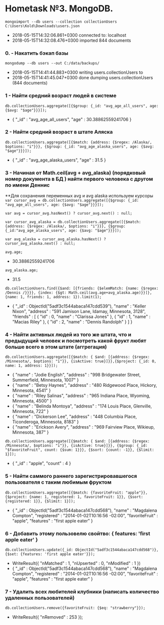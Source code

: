 # Hometask №3. MongoDB.

`mongoimport --db users --collection collectionUsers C:\Users\Kold\Downloads\users.json`

- 2018-05-15T14:32:06.861+0300    connected to: localhost
- 2018-05-15T14:32:08.476+0300    imported 844 documents

### 0. - Накатить бэкап базы

`mongodump --db users --out C:/data/backups/`

- 2018-05-15T14:41:44.883+0300    writing users.collectionUsers to
- 2018-05-15T14:41:45.047+0300    done dumping users.collectionUsers (844 documents)

### 1 - Найти средний возраст людей в системе

`db.collectionUsers.aggregate([{$group: {_id: "avg_age_all_users", age: {$avg: "$age"}}}]);`

- { "_id" : "avg_age_all_users", "age" : 30.38862559241706 }

### 2 - Найти средний возраст в штате Аляска

`db.collectionUsers.aggregate([{$match: {address: {$regex: /Alaska/, $options: "i"}}}, {$group: {_id: "avg_age_alaska_users", age: {$avg: "$age"}}}]);`

- { "_id" : "avg_age_alaska_users", "age" : 31.5 }

### 3 - Начиная от Math.ceil(avg + avg_alaska) (порядковый номер документа в БД ) найти первого человека с другом по имени Деннис

 **Для сохранения переменных avg и avg alaska используем курсоры
`var cursor_avg = db.collectionUsers.aggregate([{$group: {_id: "avg_age_all_users", age: {$avg: "$age"}}}]);`

`var avg = cursor_avg.hasNext() ? cursor_avg.next() : null;`

`var cursor_avg_alaska = db.collectionUsers.aggregate([{$match: {address: {$regex: /Alaska/, $options: "i"}}}, {$group: {_id:"avg_age_alaska_users", age: {$avg: "$age"}}}]);`

`var avg_alaska = cursor_avg_alaska.hasNext() ? cursor_avg_alaska.next() : null;`

`avg.age;`
- 30.38862559241706

`avg_alaska.age;`
- 31.5

`db.collectionUsers.find({$and: [{friends: {$elemMatch: {name: {$regex: /Dennis /}}}}, {index: {$gt: Math.ceil(avg.age+avg_alaska.age)}}]}, {name: 1, friends: 1, address: 1}).limit(1);`

- { "_id" : ObjectId("5adf3c1544abaca147cdd539"), "name" : "Keller Nixon", "address" : "591 Jamison Lane, Idamay, Minnesota, 3128", "friends" : [ { "id" : 0, "name" : "Clarissa Jones" }, { "id" : 1, "name" : "Macias Riley" }, { "id" : 2, "name" : "Dennis Randolph" } ] }


### 4 - Найти активных людей из того же штата, что и предыдущий человек и посмотреть какой фрукт любят больше всего в этом штате (аггрегация)

`db.collectionUsers.aggregate([{$match: { $and: [{address: {$regex: /Minnesota/, $options: "i"}}, {isActive: true}]}},{$project: {_id: 0, name: 1, address: 1}}]);`
- { "name" : "Jodie English", "address" : "998 Bridgewater Street, Summerfield, Minnesota, 1007" }
- { "name" : "Betsy Haynes", "address" : "480 Ridgewood Place, Hickory, Minnesota, 4541" }
- { "name" : "Riley Salinas", "address" : "965 Indiana Place, Wyoming, Minnesota, 4500" }
- { "name" : "Belinda Montoya", "address" : "174 Louis Place, Glenville, Minnesota, 722" }
- { "name" : "Dickerson Lee", "address" : "448 Columbia Place, Ticonderoga, Minnesota, 8183" }
- { "name" : "Erickson Avery", "address" : "969 Fairview Place, Wikieup, Minnesota, 387" }

`db.collectionUsers.aggregate([{$match: { $and: [{address: {$regex: /Minnesota/, $options: "i"}}, {isActive: true}]}}, {$group: {_id: "$favoriteFruit", count: {$sum: 1}}}, {$sort: {count: -1}}, {$limit: 1}]);`
- { "_id" : "apple", "count" : 4 }



### 5 - Найти саммого раннего зарегистрировавшегося пользователя с таким любимым фруктом

`db.collectionUsers.aggregate([{$match: {favoriteFruit: "apple"}}, {$project: {name: 1, registered: 1, favoriteFruit: 1}}, {$sort: {registered: 1}}, {$limit: 1}]);`

- { "_id" : ObjectId("5adf3c1544abaca147cdd568"), "name" : "Magdalena Compton", "registered" : "2014-01-02T10:16:56 -02:00", "favoriteFruit" : "apple", "features" : "first apple eater" }



### 6 - Добавить этому пользовелю свойтво: { features: 'first apple eater' }

`db.collectionUsers.update({_id: ObjectId("5adf3c1544abaca147cdd568")}, {$set: {features: 'first apple eater'}});`
- WriteResult({ "nMatched" : 1, "nUpserted" : 0, "nModified" : 1 })
- { "_id" : ObjectId("5adf3c1544abaca147cdd568"), "name" : "Magdalena Compton", "registered" : "2014-01-02T10:16:56 -02:00", "favoriteFruit" : "apple", "features" : "first apple eater" }


### 7 - Удалить всех любителей клубники (написать количество удаленных пользователей)

`db.collectionUsers.remove({favoriteFruit: {$eq: "strawberry"}});`
 - WriteResult({ "nRemoved" : 253 });

